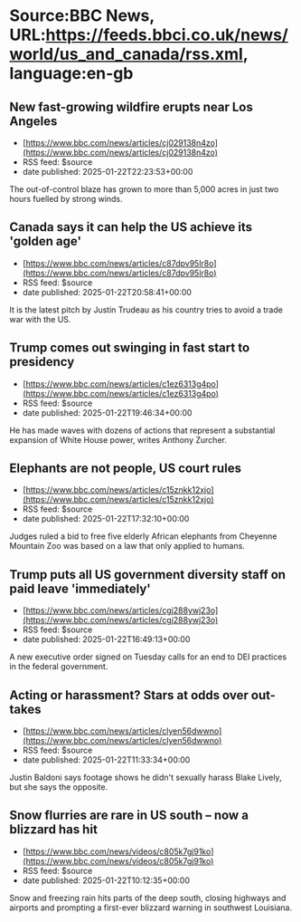 # Source:BBC News, URL:https://feeds.bbci.co.uk/news/world/us_and_canada/rss.xml, language:en-gb

## New fast-growing wildfire erupts near Los Angeles
 - [https://www.bbc.com/news/articles/cj029138n4zo](https://www.bbc.com/news/articles/cj029138n4zo)
 - RSS feed: $source
 - date published: 2025-01-22T22:23:53+00:00

The out-of-control blaze has grown to more than 5,000 acres in just two hours fuelled by strong winds.

## Canada says it can help the US achieve its 'golden age'
 - [https://www.bbc.com/news/articles/c87dpv95lr8o](https://www.bbc.com/news/articles/c87dpv95lr8o)
 - RSS feed: $source
 - date published: 2025-01-22T20:58:41+00:00

It is the latest pitch by Justin Trudeau as his country tries to avoid a trade war with the US.

## Trump comes out swinging in fast start to presidency
 - [https://www.bbc.com/news/articles/c1ez6313g4po](https://www.bbc.com/news/articles/c1ez6313g4po)
 - RSS feed: $source
 - date published: 2025-01-22T19:46:34+00:00

He has made waves with dozens of actions that represent a substantial expansion of White House power, writes Anthony Zurcher.

## Elephants are not people, US court rules
 - [https://www.bbc.com/news/articles/c15znkk12xjo](https://www.bbc.com/news/articles/c15znkk12xjo)
 - RSS feed: $source
 - date published: 2025-01-22T17:32:10+00:00

Judges ruled a bid to free five elderly African elephants from Cheyenne Mountain Zoo was based on a law that only applied to humans.

## Trump puts all US government diversity staff on paid leave 'immediately'
 - [https://www.bbc.com/news/articles/cgj288ywj23o](https://www.bbc.com/news/articles/cgj288ywj23o)
 - RSS feed: $source
 - date published: 2025-01-22T16:49:13+00:00

A new executive order signed on Tuesday calls for an end to DEI practices in the federal government.

## Acting or harassment? Stars at odds over out-takes
 - [https://www.bbc.com/news/articles/clyen56dwwno](https://www.bbc.com/news/articles/clyen56dwwno)
 - RSS feed: $source
 - date published: 2025-01-22T11:33:34+00:00

Justin Baldoni says footage shows he didn't sexually harass Blake Lively, but she says the opposite.

## Snow flurries are rare in US south – now a blizzard has hit
 - [https://www.bbc.com/news/videos/c805k7gj91ko](https://www.bbc.com/news/videos/c805k7gj91ko)
 - RSS feed: $source
 - date published: 2025-01-22T10:12:35+00:00

Snow and freezing rain hits parts of the deep south, closing highways and airports and prompting a first-ever blizzard warning in southwest Louisiana.

